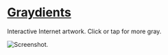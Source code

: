 # [Graydients](https://graydients.com/)

Interactive Internet artwork. Click or tap for more gray.

![Screenshot.](https://netplasticism.com/images/screenshot-1024x768-490.jpg)
